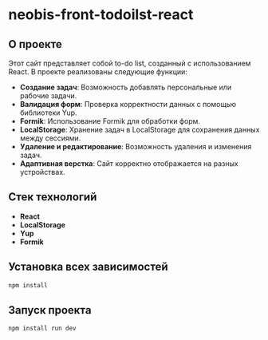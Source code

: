 # neobis-front-todoilst-react

## О проекте

Этот сайт представляет собой to-do list, созданный с использованием React. В проекте реализованы следующие функции:

- **Создание задач**: Возможность добавлять персональные или рабочие задачи.
- **Валидация форм**: Проверка корректности данных с помощью библиотеки Yup.
- **Formik**: Использование Formik для обработки форм.
- **LocalStorage**: Хранение задач в LocalStorage для сохранения данных между сессиями.
- **Удаление и редактирование**: Возможность удаления и изменения задач.
- **Адаптивная верстка**: Сайт корректно отображается на разных устройствах.

## Стек технологий

- **React**
- **LocalStorage**
- **Yup**
- **Formik**

## Установка всех зависимостей

```bash
npm install
```

## Запуск проекта

```bash
npm install run dev
```
